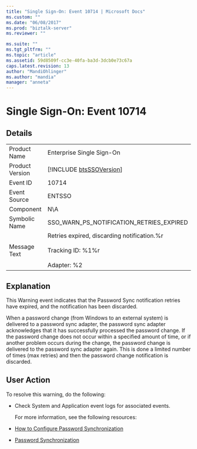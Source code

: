 ```yaml
---
title: "Single Sign-On: Event 10714 | Microsoft Docs"
ms.custom: ""
ms.date: "06/08/2017"
ms.prod: "biztalk-server"
ms.reviewer: ""

ms.suite: ""
ms.tgt_pltfrm: ""
ms.topic: "article"
ms.assetid: 59d8509f-cc3e-40fa-ba3d-3dcb0e73c67a
caps.latest.revision: 13
author: "MandiOhlinger"
ms.author: "mandia"
manager: "anneta"
---
```

# Single Sign-On: Event 10714
## Details  

|                 |                                                                                                   |
|-----------------|---------------------------------------------------------------------------------------------------|
|  Product Name   |                                     Enterprise Single Sign-On                                     |
| Product Version |                    [!INCLUDE [btsSSOVersion](../includes/btsssoversion-md.md)]                    |
|    Event ID     |                                               10714                                               |
|  Event Source   |                                              ENTSSO                                               |
|    Component    |                                                N\A                                                |
|  Symbolic Name  |                             SSO_WARN_PS_NOTIFICATION_RETRIES_EXPIRED                              |
|  Message Text   | Retries expired, discarding notification.%r<br /><br /> Tracking ID: %1%r<br /><br /> Adapter: %2 |

## Explanation  
 This Warning event indicates that the Password Sync notification retries have expired, and the notification has been discarded.  

 When a password change (from Windows to an external system) is delivered to a password sync adapter, the password sync adapter acknowledges that it has successfully processed the password change. If the password change does not occur within a specified amount of time, or if another problem occurs during the change, the password change is delivered to the password sync adapter again. This is done a limited number of times (max retries) and then the password change notification is discarded.  

## User Action  
 To resolve this warning, do the following:  

- Check System and Application event logs for associated events.  

  For more information, see the following resources:  

- [How to Configure Password Synchronization](../core/how-to-configure-password-synchronization.md)  

- [Password Synchronization](../core/password-synchronization2.md)
